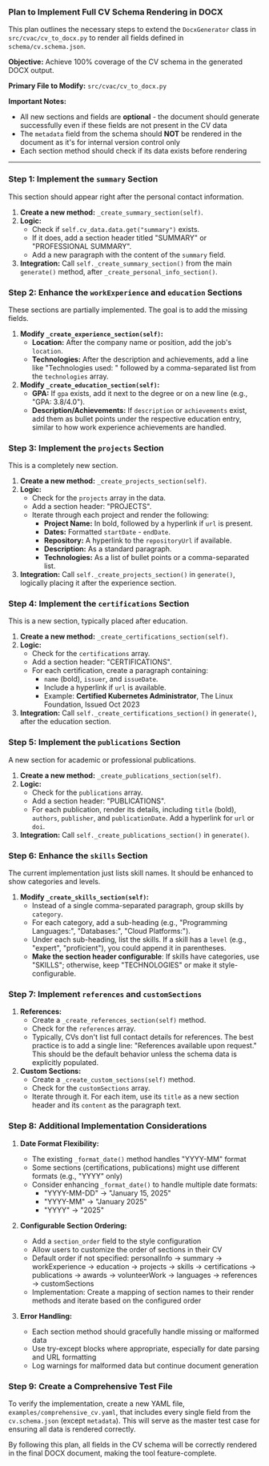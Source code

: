 ### Plan to Implement Full CV Schema Rendering in DOCX

This plan outlines the necessary steps to extend the `DocxGenerator` class in `src/cvac/cv_to_docx.py` to render all fields defined in `schema/cv.schema.json`.

**Objective:** Achieve 100% coverage of the CV schema in the generated DOCX output.

**Primary File to Modify:** `src/cvac/cv_to_docx.py`

**Important Notes:**
- All new sections and fields are **optional** - the document should generate successfully even if these fields are not present in the CV data
- The `metadata` field from the schema should **NOT** be rendered in the document as it's for internal version control only
- Each section method should check if its data exists before rendering

---

### **Step 1: Implement the `summary` Section**

This section should appear right after the personal contact information.

1.  **Create a new method:** `_create_summary_section(self)`.
2.  **Logic:**
    *   Check if `self.cv_data.data.get("summary")` exists.
    *   If it does, add a section header titled "SUMMARY" or "PROFESSIONAL SUMMARY".
    *   Add a new paragraph with the content of the `summary` field.
3.  **Integration:** Call `self._create_summary_section()` from the main `generate()` method, after `_create_personal_info_section()`.

### **Step 2: Enhance the `workExperience` and `education` Sections**

These sections are partially implemented. The goal is to add the missing fields.

1.  **Modify `_create_experience_section(self)`:**
    *   **Location:** After the company name or position, add the job's `location`.
    *   **Technologies:** After the description and achievements, add a line like "Technologies used: " followed by a comma-separated list from the `technologies` array.
2.  **Modify `_create_education_section(self)`:**
    *   **GPA:** If `gpa` exists, add it next to the degree or on a new line (e.g., "GPA: 3.8/4.0").
    *   **Description/Achievements:** If `description` or `achievements` exist, add them as bullet points under the respective education entry, similar to how work experience achievements are handled.

### **Step 3: Implement the `projects` Section**

This is a completely new section.

1.  **Create a new method:** `_create_projects_section(self)`.
2.  **Logic:**
    *   Check for the `projects` array in the data.
    *   Add a section header: "PROJECTS".
    *   Iterate through each project and render the following:
        *   **Project Name:** In bold, followed by a hyperlink if `url` is present.
        *   **Dates:** Formatted `startDate` - `endDate`.
        *   **Repository:** A hyperlink to the `repositoryUrl` if available.
        *   **Description:** As a standard paragraph.
        *   **Technologies:** As a list of bullet points or a comma-separated list.
3.  **Integration:** Call `self._create_projects_section()` in `generate()`, logically placing it after the experience section.

### **Step 4: Implement the `certifications` Section**

This is a new section, typically placed after education.

1.  **Create a new method:** `_create_certifications_section(self)`.
2.  **Logic:**
    *   Check for the `certifications` array.
    *   Add a section header: "CERTIFICATIONS".
    *   For each certification, create a paragraph containing:
        *   `name` (bold), `issuer`, and `issueDate`.
        *   Include a hyperlink if `url` is available.
        *   Example: **Certified Kubernetes Administrator**, The Linux Foundation, Issued Oct 2023
3.  **Integration:** Call `self._create_certifications_section()` in `generate()`, after the education section.

### **Step 5: Implement the `publications` Section**

A new section for academic or professional publications.

1.  **Create a new method:** `_create_publications_section(self)`.
2.  **Logic:**
    *   Check for the `publications` array.
    *   Add a section header: "PUBLICATIONS".
    *   For each publication, render its details, including `title` (bold), `authors`, `publisher`, and `publicationDate`. Add a hyperlink for `url` or `doi`.
4.  **Integration:** Call `self._create_publications_section()` in `generate()`.

### **Step 6: Enhance the `skills` Section**

The current implementation just lists skill names. It should be enhanced to show categories and levels.

1.  **Modify `_create_skills_section(self)`:**
    *   Instead of a single comma-separated paragraph, group skills by `category`.
    *   For each category, add a sub-heading (e.g., "Programming Languages:", "Databases:", "Cloud Platforms:").
    *   Under each sub-heading, list the skills. If a skill has a `level` (e.g., "expert", "proficient"), you could append it in parentheses.
    *   **Make the section header configurable**: If skills have categories, use "SKILLS"; otherwise, keep "TECHNOLOGIES" or make it style-configurable.

### **Step 7: Implement `references` and `customSections`**

1.  **References:**
    *   Create a `_create_references_section(self)` method.
    *   Check for the `references` array.
    *   Typically, CVs don't list full contact details for references. The best practice is to add a single line: "References available upon request." This should be the default behavior unless the schema data is explicitly populated.
2.  **Custom Sections:**
    *   Create a `_create_custom_sections(self)` method.
    *   Check for the `customSections` array.
    *   Iterate through it. For each item, use its `title` as a new section header and its `content` as the paragraph text.

### **Step 8: Additional Implementation Considerations**

1. **Date Format Flexibility:**
   - The existing `_format_date()` method handles "YYYY-MM" format
   - Some sections (certifications, publications) might use different formats (e.g., "YYYY" only)
   - Consider enhancing `_format_date()` to handle multiple date formats:
     - "YYYY-MM-DD" → "January 15, 2025"
     - "YYYY-MM" → "January 2025"
     - "YYYY" → "2025"

2. **Configurable Section Ordering:**
   - Add a `section_order` field to the style configuration
   - Allow users to customize the order of sections in their CV
   - Default order if not specified: personalInfo → summary → workExperience → education → projects → skills → certifications → publications → awards → volunteerWork → languages → references → customSections
   - Implementation: Create a mapping of section names to their render methods and iterate based on the configured order

3. **Error Handling:**
   - Each section method should gracefully handle missing or malformed data
   - Use try-except blocks where appropriate, especially for date parsing and URL formatting
   - Log warnings for malformed data but continue document generation

### **Step 9: Create a Comprehensive Test File**

To verify the implementation, create a new YAML file, `examples/comprehensive_cv.yaml`, that includes every single field from the `cv.schema.json` (except `metadata`). This will serve as the master test case for ensuring all data is rendered correctly.

By following this plan, all fields in the CV schema will be correctly rendered in the final DOCX document, making the tool feature-complete.
